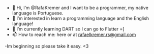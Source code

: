 - 👋 Hi, I’m @RafaKremer and I want to be a programmer, my native language is Portuguese.
- 👀 I’m interested in learn a programming language and the English language!
- 🌱 I’m currently learning DART so I can go to Flutter =]
- 📫 How to reach me: here or at rafaelkremer.rs@gmail.com

-Im beginning so please take it easy. <3

<!---
RafaKremer/RafaKremer is a ✨ special ✨ repository because its `README.md` (this file) appears on your GitHub profile.
You can click the Preview link to take a look at your changes.
--->
